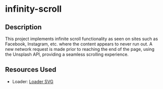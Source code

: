 # infinity-scroll

## Description
This project implements infinite scroll functionality as seen on sites such as Facebook, Instagram, etc. where the content appears to never run out. A new network request is made prior to reaching the end of the page, using the Unsplash API, providing a seamless scrolling experience.

## Resources Used
- Loader: [Loader SVG](loading.io)

